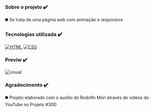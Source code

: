 ### Sobre o projeto ✔️

◼️ Se trata de uma página web com animação e responsiva

### Tecnologias utilizada ✔️

[![HTML](https://img.shields.io/badge/HTML-239120?style=for-the-badge&logo=html5&logoColor=white)]() [![CSS](https://img.shields.io/badge/CSS3-1572B6?style=for-the-badge&logo=css3&logoColor=white)]()

### Previw ✔️

![visual](https://user-images.githubusercontent.com/89936463/135139014-f3831df7-ccf9-499a-b5b7-1c55843910f8.JPG)


### Agradecimento ✔️

◼️ Projeto elaborado com o auxílio do Rodolfo Mori através de vídeos do YouTube no Projeto #30D
